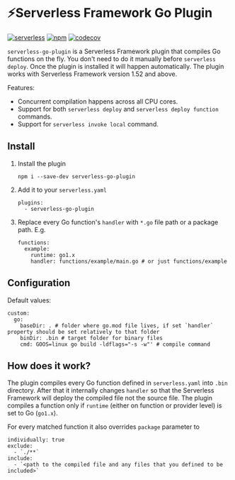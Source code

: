 # ⚡️Serverless Framework Go Plugin

[![serverless](http://public.serverless.com/badges/v3.svg)](http://www.serverless.com)
[![npm](https://img.shields.io/npm/v/serverless-go-plugin)](https://www.npmjs.com/package/serverless-go-plugin)
[![codecov](https://codecov.io/gh/mthenw/serverless-go-plugin/branch/master/graph/badge.svg)](https://codecov.io/gh/mthenw/serverless-go-plugin)

`serverless-go-plugin` is a Serverless Framework plugin that compiles Go functions on the fly. You don't need to do it manually before `serverless deploy`. Once the plugin is installed it will happen automatically. The plugin works with Serverless Framework version 1.52 and above.

Features:

- Concurrent compilation happens across all CPU cores.
- Support for both `serverless deploy` and `serverless deploy function` commands.
- Support for `serverless invoke local` command.

## Install


1. Install the plugin

    ```
    npm i --save-dev serverless-go-plugin
    ```

1. Add it to your `serverless.yaml`

    ```
    plugins:
      - serverless-go-plugin
    ```

1. Replace every Go function's `handler` with `*.go` file path or a package path. E.g.

    ```
    functions:
      example:
        runtime: go1.x
        handler: functions/example/main.go # or just functions/example
    ```

## Configuration

Default values:

```
custom:
  go:
    baseDir: . # folder where go.mod file lives, if set `handler` property should be set relatively to that folder
    binDir: .bin # target folder for binary files
    cmd: GOOS=linux go build -ldflags="-s -w"' # compile command
```

## How does it work?

The plugin compiles every Go function defined in `serverless.yaml` into `.bin` directory. After that it internally changes `handler` so that the Serverless Framework will deploy the compiled file not the source file. The plugin compiles a function only if `runtime` (either on function or provider level) is set to Go (`go1.x`).

For every matched function it also overrides `package` parameter to

```
individually: true
exclude:
  - `./**`
include:
  - `<path to the compiled file and any files that you defined to be included>`
```
